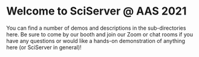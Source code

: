 # Welcome to SciServer @ AAS 2021

You can find a number of demos and descriptions in the sub-directories here. Be sure to come by our booth and join our Zoom or
chat rooms if you have any questions or would like a hands-on demonstration of anything here (or SciServer in general)!
